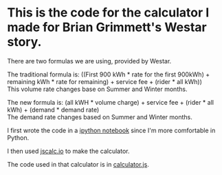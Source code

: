 # This is the code for the calculator I made for Brian Grimmett's Westar story.

There are two formulas we are using, provided by Westar.

The traditional formula is:
((First 900 kWh * rate for the first 900kWh) + remaining kWh * rate for remaining) + service fee + (rider * all kWh))<br/>
This volume rate changes base on Summer and Winter months.

The new formula is:
(all kWH * volume charge) + service fee + (rider * all kWh) + (demand * demand rate)<br/>
The demand rate changes based on Summer and Winter months.

I first wrote the code in a [ipython notebook](https://github.com/Bisaha/westar_calculator/blob/master/The%20Formula%20Python%20Draft.ipynb) since I'm more comfortable in Python.

I then used [jscalc.io](jscalc.io) to make the calculator.

The code used in that calculator is in [calculator.js](https://github.com/Bisaha/westar_calculator/blob/master/calculator.js).
